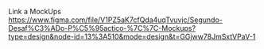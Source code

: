 Link a MockUps
https://www.figma.com/file/V1PZ5aK7cfQda4uqTvuvjc/Segundo-Desaf%C3%ADo-P%C5%95actico-%7C%7C-Mockups?type=design&node-id=13%3A510&mode=design&t=GGjww78JmSxtVPaV-1